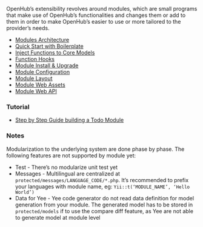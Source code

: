 OpenHub’s extensibility revolves around modules, which are small programs that make use of OpenHub’s functionalities and changes them or add to them in order to make OpenHub’s easier to use or more tailored to the provider’s needs.

* [Modules Architecture](Modules-Architecture)
* [Quick Start with Boilerplate](Quick-Start-with-Boilerplate)
* [Inject Functions to Core Models](Inject-Functions-to-Core-Models)
* [Function Hooks](Module-Function-Hooks)
* [Module Install & Upgrade](Module-Install-&-Upgrade)
* [Module Configuration](Module-Config)
* [Module Layout](Module-Layout)
* [Module Web Assets](Module-Web-Assets)
* [Module Web API](Module-Web-API)

### Tutorial
* [Step by Step Guide building a Todo Module](Step-by-step-Todo-module)

### Notes
Modularization to the underlying system are done phase by phase. The following features are not supported by module yet:

  * Test - There’s no modularize unit test yet
  * Messages - Multilingual are centralized at `protected/messages/LANGUAGE_CODE/*.php`. It’s recommended to prefix your languages with module name, eg: `Yii::t(‘MODULE_NAME’, ‘Hello World’)`
  * Data for Yee - Yee code generator do not read data definition for model generation from your module. The generated model has to be stored in `protected/models` if to use the compare diff feature, as Yee are not able to generate model at module level